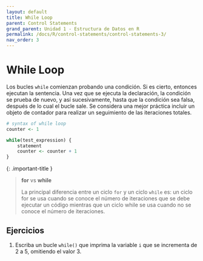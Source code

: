```yaml
---
layout: default
title: While Loop
parent: Control Statements
grand_parent: Unidad 1 - Estructura de Datos en R
permalink: /docs/R/control-statements/control-statements-3/
nav_order: 3
---
```


# While Loop

Los bucles `while` comienzan probando una condición. Si es cierto, entonces ejecutan la sentencia. Una vez que se ejecuta la declaración, la condición se prueba de nuevo, y así sucesivamente, hasta que la condición sea falsa, después de lo cual el bucle sale. Se considera una mejor práctica incluir un objeto de contador para realizar un seguimiento de las iteraciones totales.

```r
# syntax of while loop
counter <- 1

while(test_expression) {
    statement
    counter <- counter + 1
} 
```

{: .important-title }
> **for** vs **while**
>
> La principal diferencia entre un ciclo `for` y un ciclo `while` es: un ciclo for se usa cuando se conoce el número de iteraciones que se debe ejecutar un código mientras que un ciclo while se usa cuando no se conoce el número de iteraciones.

## Ejercicios

1. Escriba un bucle `while()` que imprima la variable `i` que se incrementa de 2 a 5, omitiendo el valor 3.